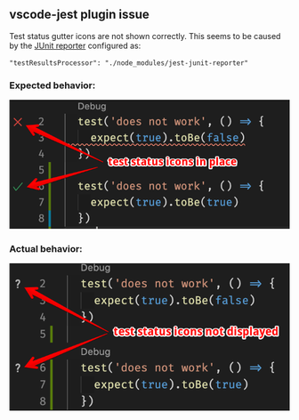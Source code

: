 ## vscode-jest plugin issue

Test status gutter icons are not shown correctly.
This seems to be caused by the [JUnit reporter](https://www.npmjs.com/package/jest-junit-reporter) configured as:
```
"testResultsProcessor": "./node_modules/jest-junit-reporter"
```

### Expected behavior:
![Expected behavior](img/expected_behavior.png)

### Actual behavior:
![Actual behavior](img/actual_behavior.png)
